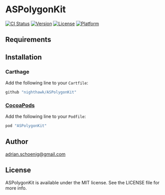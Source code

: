 # ASPolygonKit

[![CI Status](http://img.shields.io/travis/adrian.schoenig@gmail.com/ASPolygonKit.svg?style=flat)](https://travis-ci.org/adrian.schoenig@gmail.com/ASPolygonKit)
[![Version](https://img.shields.io/cocoapods/v/ASPolygonKit.svg?style=flat)](http://cocoapods.org/pods/ASPolygonKit)
[![License](https://img.shields.io/cocoapods/l/ASPolygonKit.svg?style=flat)](http://cocoapods.org/pods/ASPolygonKit)
[![Platform](https://img.shields.io/cocoapods/p/ASPolygonKit.svg?style=flat)](http://cocoapods.org/pods/ASPolygonKit)

## Requirements

## Installation

### Carthage

Add the following line to your `Cartfile`:

```ruby
github "nighthawk/ASPolygonKit"
```


### [CocoaPods](http://cocoapods.org)

Add the following line to your `Podfile`:

```ruby
pod "ASPolygonKit"
```

## Author

adrian.schoenig@gmail.com

## License

ASPolygonKit is available under the MIT license. See the LICENSE file for more info.

